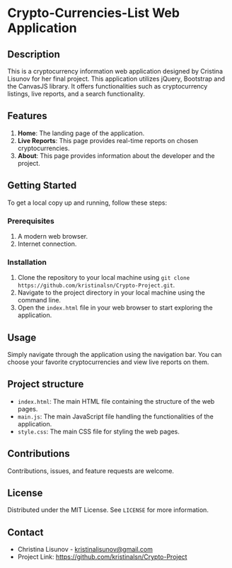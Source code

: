 # Crypto-Currencies-List Web Application

## Description
This is a cryptocurrency information web application designed by Cristina Lisunov for her final project. 
This application utilizes jQuery, Bootstrap and the CanvasJS library. It offers functionalities such as cryptocurrency listings,
live reports, and a search functionality.

## Features
1. **Home**: The landing page of the application.
2. **Live Reports**: This page provides real-time reports on chosen cryptocurrencies.
3. **About**: This page provides information about the developer and the project.

## Getting Started
To get a local copy up and running, follow these steps:

### Prerequisites
1. A modern web browser.
2. Internet connection.

### Installation
1. Clone the repository to your local machine using `git clone https://github.com/kristinalsn/Crypto-Project.git`.
2. Navigate to the project directory in your local machine using the command line.
3. Open the `index.html` file in your web browser to start exploring the application.

## Usage
Simply navigate through the application using the navigation bar.
You can choose your favorite cryptocurrencies and view live reports on them.

## Project structure
- `index.html`: The main HTML file containing the structure of the web pages.
- `main.js`: The main JavaScript file handling the functionalities of the application.
- `style.css`: The main CSS file for styling the web pages.

## Contributions
Contributions, issues, and feature requests are welcome.

## License
Distributed under the MIT License. See `LICENSE` for more information.

## Contact
- Christina Lisunov - kristinalisunov@gmail.com
- Project Link: https://github.com/kristinalsn/Crypto-Project

